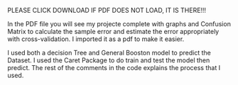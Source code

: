 PLEASE CLICK DOWNLOAD IF PDF DOES NOT LOAD, IT IS THERE!!!


In the PDF file you will see my projecte complete with graphs and Confusion Matrix to calculate the sample error and estimate the error appropriately with cross-validation.
I imported it as a pdf to make it easier.

I used both a decision Tree and General Booston model to predict the Dataset. I used the Caret Package to do train and test the model then predict. The rest of the comments in the code explains the process that I used.
